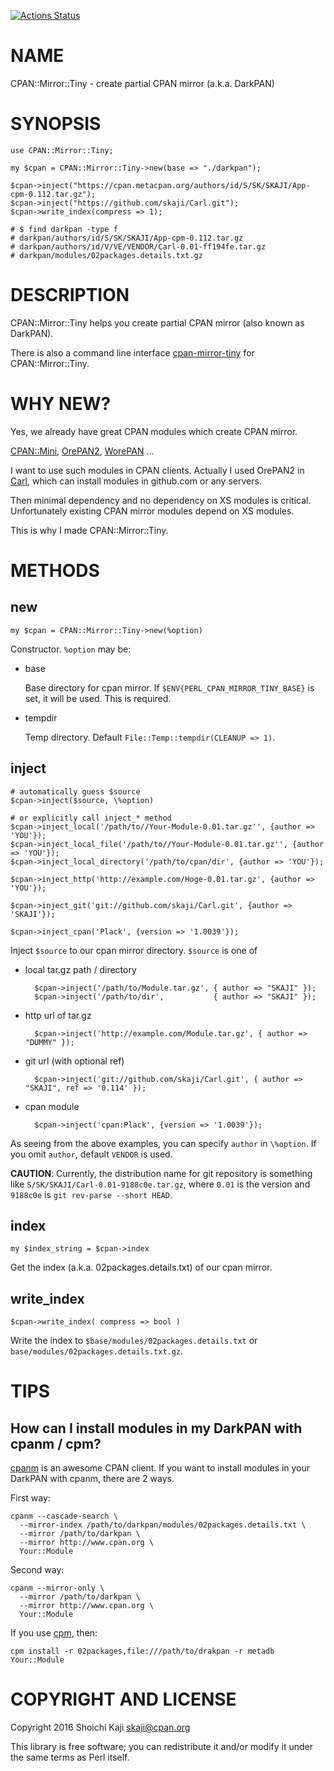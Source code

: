 [![Actions Status](https://github.com/skaji/CPAN-Mirror-Tiny/actions/workflows/test/badge.svg)](https://github.com/skaji/CPAN-Mirror-Tiny/actions)

# NAME

CPAN::Mirror::Tiny - create partial CPAN mirror (a.k.a. DarkPAN)

# SYNOPSIS

    use CPAN::Mirror::Tiny;

    my $cpan = CPAN::Mirror::Tiny->new(base => "./darkpan");

    $cpan->inject("https://cpan.metacpan.org/authors/id/S/SK/SKAJI/App-cpm-0.112.tar.gz");
    $cpan->inject("https://github.com/skaji/Carl.git");
    $cpan->write_index(compress => 1);

    # $ find darkpan -type f
    # darkpan/authors/id/S/SK/SKAJI/App-cpm-0.112.tar.gz
    # darkpan/authors/id/V/VE/VENDOR/Carl-0.01-ff194fe.tar.gz
    # darkpan/modules/02packages.details.txt.gz

# DESCRIPTION

CPAN::Mirror::Tiny helps you create partial CPAN mirror (also known as DarkPAN).

There is also a command line interface [cpan-mirror-tiny](https://metacpan.org/pod/cpan-mirror-tiny) for CPAN::Mirror::Tiny.

# WHY NEW?

Yes, we already have great CPAN modules which create CPAN mirror.

[CPAN::Mini](https://metacpan.org/pod/CPAN%3A%3AMini), [OrePAN2](https://metacpan.org/pod/OrePAN2), [WorePAN](https://metacpan.org/pod/WorePAN) ...

I want to use such modules in CPAN clients.
Actually I used OrePAN2 in [Carl](https://github.com/skaji/Carl),
which can install modules in github.com or any servers.

Then minimal dependency and no dependency on XS modules is critical.
Unfortunately existing CPAN mirror modules depend on XS modules.

This is why I made CPAN::Mirror::Tiny.

# METHODS

## new

    my $cpan = CPAN::Mirror::Tiny->new(%option)

Constructor. ` %option ` may be:

- base

    Base directory for cpan mirror. If `$ENV{PERL_CPAN_MIRROR_TINY_BASE}` is set, it will be used.
    This is required.

- tempdir

    Temp directory. Default `File::Temp::tempdir(CLEANUP => 1)`.

## inject

    # automatically guess $source
    $cpan->inject($source, \%option)

    # or explicitly call inject_* method
    $cpan->inject_local('/path/to//Your-Module-0.01.tar.gz'', {author => 'YOU'});
    $cpan->inject_local_file('/path/to//Your-Module-0.01.tar.gz'', {author => 'YOU'});
    $cpan->inject_local_directory('/path/to/cpan/dir', {author => 'YOU'});

    $cpan->inject_http('http://example.com/Hoge-0.01.tar.gz', {author => 'YOU'});

    $cpan->inject_git('git://github.com/skaji/Carl.git', {author => 'SKAJI'});

    $cpan->inject_cpan('Plack', {version => '1.0039'});

Inject ` $source ` to our cpan mirror directory. ` $source ` is one of

- local tar.gz path / directory

        $cpan->inject('/path/to/Module.tar.gz', { author => "SKAJI" });
        $cpan->inject('/path/to/dir',           { author => "SKAJI" });

- http url of tar.gz

        $cpan->inject('http://example.com/Module.tar.gz', { author => "DUMMY" });

- git url (with optional ref)

        $cpan->inject('git://github.com/skaji/Carl.git', { author => "SKAJI", ref => '0.114' });

- cpan module

        $cpan->inject('cpan:Plack', {version => '1.0039'});

As seeing from the above examples, you can specify `author` in `\%option`.
If you omit `author`, default `VENDOR` is used.

**CAUTION**: Currently, the distribution name for git repository is something like
`S/SK/SKAJI/Carl-0.01-9188c0e.tar.gz`,
where `0.01` is the version and `9188c0e` is `git rev-parse --short HEAD`.

## index

    my $index_string = $cpan->index

Get the index (a.k.a. 02packages.details.txt) of our cpan mirror.

## write\_index

    $cpan->write_index( compress => bool )

Write the index to ` $base/modules/02packages.details.txt `
or ` base/modules/02packages.details.txt.gz `.

# TIPS

## How can I install modules in my DarkPAN with cpanm / cpm?

[cpanm](https://metacpan.org/pod/cpanm) is an awesome CPAN client. If you want to install modules
in your DarkPAN with cpanm, there are 2 ways.

First way:

    cpanm --cascade-search \
      --mirror-index /path/to/darkpan/modules/02packages.details.txt \
      --mirror /path/to/darkpan \
      --mirror http://www.cpan.org \
      Your::Module

Second way:

    cpanm --mirror-only \
      --mirror /path/to/darkpan \
      --mirror http://www.cpan.org \
      Your::Module

If you use [cpm](https://metacpan.org/pod/cpm), then:

    cpm install -r 02packages,file:///path/to/drakpan -r metadb Your::Module

# COPYRIGHT AND LICENSE

Copyright 2016 Shoichi Kaji <skaji@cpan.org>

This library is free software; you can redistribute it and/or modify
it under the same terms as Perl itself.
